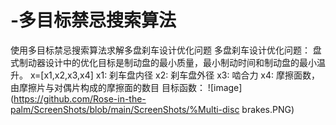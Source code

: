 # -多目标禁忌搜索算法
使用多目标禁忌搜索算法求解多盘刹车设计优化问题
多盘刹车设计优化问题：
  盘式制动器设计中的优化目标是制动盘的最小质量，最小制动时间和制动盘的最小温升。
x=[x1,x2,x3,x4]
x1: 刹车盘内径
x2: 刹车盘外径
x3: 啮合力
x4: 摩擦面数，由摩擦片与对偶片构成的摩擦面的数目
目标函数：
![image](https://github.com/Rose-in-the-palm/ScreenShots/blob/main/ScreenShots/%Multi-disc brakes.PNG)
